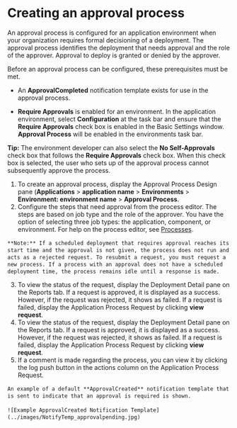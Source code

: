 # Creating an approval process

An approval process is configured for an application environment when your organization requires formal decisioning of a deployment. The approval process identifies the deployment that needs approval and the role of the approver. Approval to deploy is granted or denied by the approver.

Before an approval process can be configured, these prerequisites must be met.

-   An **ApprovalCompleted** notification template exists for use in the approval process.

-   **Require Approvals** is enabled for an environment. In the application environment, select **Configuration** at the task bar and ensure that the **Require Approvals** check box is enabled in the Basic Settings window. **Approval Process** will be enabled in the environments task bar.

**Tip:** The environment developer can also select the **No Self-Approvals** check box that follows the **Require Approvals** check box. When this check box is selected, the user who sets up of the approval process cannot subsequently approve the process.

1.   To create an approval process, display the Approval Process Design pane \(**Applications** \> **application name** \> **Environments** \> **Environment: environment name** \> **Approval Process**. 
2.   Configure the steps that need approval from the process editor. The steps are based on job type and the role of the approver. You have the option of selecting three job types: the application, component, or environment. For help on the process editor, see [Processes](comp_workflow.md). 

    **Note:** If a scheduled deployment that requires approval reaches its start time and the approval is not given, the process does not run and acts as a rejected request. To resubmit a request, you must request a new process. If a process with an approval does not have a scheduled deployment time, the process remains idle until a response is made.

3.   To view the status of the request, display the Deployment Detail pane on the Reports tab. If a request is approved, it is displayed as a success. However, if the request was rejected, it shows as failed. If a request is failed, display the Application Process Request by clicking **view request**. 
4.   To view the status of the request, display the Deployment Detail pane on the Reports tab. If a request is approved, it is displayed as a success. However, if the request was rejected, it shows as failed. If a request is failed, display the Application Process Request by clicking **view request**. 
5.   If a comment is made regarding the process, you can view it by clicking the log push button in the actions column on the Application Process Request. 

    An example of a default **ApprovalCreated** notification template that is sent to indicate that an approval is required is shown.

    ![Example ApprovalCreated Notification Template](../images/NotifyTemp_approvalpending.jpg) 


